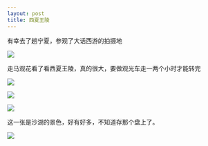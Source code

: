 ```yaml
---
layout: post
title: 西夏王陵
---
```


有幸去了趟宁夏，参观了大话西游的拍摄地

![](https://pic.downk.cc/item/5f56292f160a154a67622b43.jpg)

<!---more--->

走马观花看了看西夏王陵，真的很大，要做观光车走一两个小时才能转完

![](https://pic.downk.cc/item/5f56292f160a154a67622b4b.jpg)

![](https://pic.downk.cc/item/5f56292f160a154a67622b52.jpg)

![](https://pic.downk.cc/item/5f56292f160a154a67622b48.jpg)


这一张是沙湖的景色，好有好多，不知道存那个盘上了。

![](https://pic.downk.cc/item/5f56292f160a154a67622b34.jpg)








